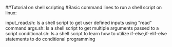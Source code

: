 
##Tutorial on shell scripting
#Basic command lines to run a shell script on linux:

input_read.sh: Is a shell script to get user defined inputs using "read" command
args.sh: Is a shell script to get multiple arguments passed to a script
conditional.sh: Is a shell script to learn how to utilize if-else,if-elif-else statements to do conditional programming

